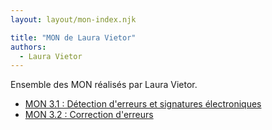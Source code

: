 ```yaml
---
layout: layout/mon-index.njk

title: "MON de Laura Vietor"
authors:
  - Laura Vietor
---
```


Ensemble des MON réalisés par Laura Vietor.

- [MON 3.1 : Détection d'erreurs et signatures électroniques](./temps-3.1)
- [MON 3.2 : Correction d'erreurs](./temps-3.2)
